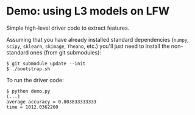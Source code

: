Demo: using L3 models on LFW
============================

Simple high-level driver code to extract features.

Assuming that you have already installed standard dependencies (`numpy`,
`scipy`, `sklearn`, `skimage`, `Theano`, etc.) you'll just need to
install the non-standard ones (from git submodules):

    $ git submodule update --init
    $ ./bootstrap.sh


To run the driver code:

    $ python demo.py
    (...)
    average accuracy = 0.803833333333
    time = 1012.0362260
